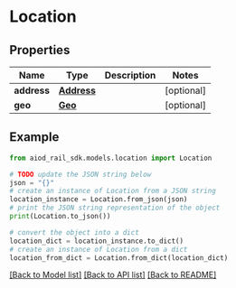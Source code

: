 # Location


## Properties

Name | Type | Description | Notes
------------ | ------------- | ------------- | -------------
**address** | [**Address**](Address.md) |  | [optional] 
**geo** | [**Geo**](Geo.md) |  | [optional] 

## Example

```python
from aiod_rail_sdk.models.location import Location

# TODO update the JSON string below
json = "{}"
# create an instance of Location from a JSON string
location_instance = Location.from_json(json)
# print the JSON string representation of the object
print(Location.to_json())

# convert the object into a dict
location_dict = location_instance.to_dict()
# create an instance of Location from a dict
location_from_dict = Location.from_dict(location_dict)
```
[[Back to Model list]](../README.md#documentation-for-models) [[Back to API list]](../README.md#documentation-for-api-endpoints) [[Back to README]](../README.md)


